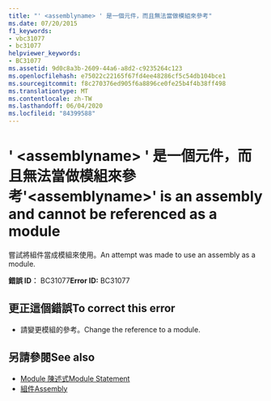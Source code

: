 ```yaml
---
title: "' <assemblyname> ' 是一個元件，而且無法當做模組來參考"
ms.date: 07/20/2015
f1_keywords:
- vbc31077
- bc31077
helpviewer_keywords:
- BC31077
ms.assetid: 9d0c8a3b-2609-44a6-a8d2-c9235264c123
ms.openlocfilehash: e75022c22165f67fd4ee48286cf5c54db104bce1
ms.sourcegitcommit: f8c270376ed905f6a8896ce0fe25b4f4b38ff498
ms.translationtype: MT
ms.contentlocale: zh-TW
ms.lasthandoff: 06/04/2020
ms.locfileid: "84399588"
---
```

# <a name="assemblyname-is-an-assembly-and-cannot-be-referenced-as-a-module"></a><span data-ttu-id="26bd2-102">' \<assemblyname> ' 是一個元件，而且無法當做模組來參考</span><span class="sxs-lookup"><span data-stu-id="26bd2-102">'\<assemblyname>' is an assembly and cannot be referenced as a module</span></span>
<span data-ttu-id="26bd2-103">嘗試將組件當成模組來使用。</span><span class="sxs-lookup"><span data-stu-id="26bd2-103">An attempt was made to use an assembly as a module.</span></span>  
  
 <span data-ttu-id="26bd2-104">**錯誤 ID︰** BC31077</span><span class="sxs-lookup"><span data-stu-id="26bd2-104">**Error ID:** BC31077</span></span>  
  
## <a name="to-correct-this-error"></a><span data-ttu-id="26bd2-105">更正這個錯誤</span><span class="sxs-lookup"><span data-stu-id="26bd2-105">To correct this error</span></span>  
  
- <span data-ttu-id="26bd2-106">請變更模組的參考。</span><span class="sxs-lookup"><span data-stu-id="26bd2-106">Change the reference to a module.</span></span>  
  
## <a name="see-also"></a><span data-ttu-id="26bd2-107">另請參閱</span><span class="sxs-lookup"><span data-stu-id="26bd2-107">See also</span></span>

- [<span data-ttu-id="26bd2-108">Module 陳述式</span><span class="sxs-lookup"><span data-stu-id="26bd2-108">Module Statement</span></span>](../language-reference/statements/module-statement.md)
- [<span data-ttu-id="26bd2-109">組件</span><span class="sxs-lookup"><span data-stu-id="26bd2-109">Assembly</span></span>](../language-reference/modifiers/assembly.md)
